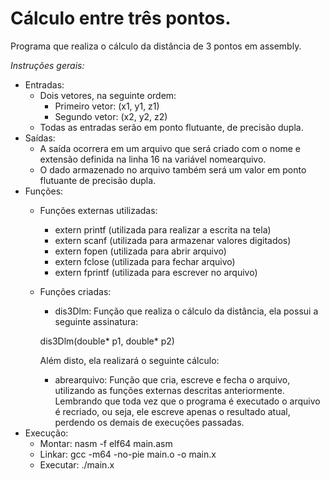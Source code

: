 # Cálculo entre três pontos.

Programa que realiza o cálculo da distância de 3 pontos em assembly.

_Instruções gerais:_

- Entradas:
  - Dois vetores, na seguinte ordem:
    - Primeiro vetor: (x1, y1, z1)
    - Segundo vetor: (x2, y2, z2)
  - Todas as entradas serão em ponto flutuante, de precisão dupla.
- Saídas:
  - A saída ocorrera em um arquivo que será criado com o nome e extensão definida na linha 16 na variável nomearquivo.
  - O dado armazenado no arquivo também será um valor em ponto flutuante de precisão dupla.
- Funções:
  - Funções externas utilizadas:
    - extern printf (utilizada para realizar a escrita na tela)
    - extern scanf (utilizada para armazenar valores digitados)
    - extern fopen (utilizada para abrir arquivo)
    - extern fclose (utilizada para fechar arquivo)
    - extern fprintf (utilizada para escrever no arquivo)
  - Funções criadas:
    - dis3Dlm: Função que realiza o cálculo da distância, ela possui a seguinte assinatura:

	dis3Dlm(double\* p1, double\* p2)

	Além disto, ela realizará o seguinte cálculo:

    - abrearquivo: Função que cria, escreve e fecha o arquivo, utilizando as funções externas descritas anteriormente. Lembrando que toda vez que o programa é executado o arquivo é recriado, ou seja, ele escreve apenas o resultado atual, perdendo os demais de execuções passadas.
- Execução:
  - Montar: nasm -f elf64 main.asm
  - Linkar: gcc -m64 -no-pie main.o -o main.x
  - Executar: ./main.x
